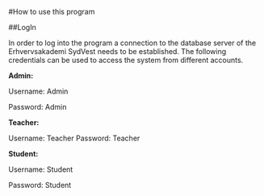 #How to use this program

##LogIn

In order to log into the program a connection to the database server of the Erhvervsakademi SydVest needs to be established.
The following credentials can be used to access the system from different accounts.



**Admin:**

Username: Admin

Password: Admin


**Teacher:**

Username: Teacher
Password: Teacher


**Student:**

Username: Student

Password: Student


